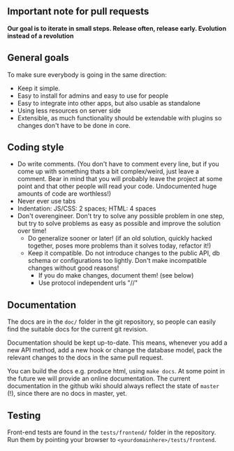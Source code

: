 ## Important note for pull requests
**Our goal is to iterate in small steps. Release often, release early.
Evolution instead of a revolution**

## General goals
To make sure everybody is going in the same direction:

* Keep it simple.
* Easy to install for admins and easy to use for people
* Easy to integrate into other apps, but also usable as standalone
* Using less resources on server side
* Extensible, as much functionality should be extendable with plugins so
  changes don't have to be done in core.

## Coding style

* Do write comments. (You don't have to comment every line, but if you come up
  with something thats a bit complex/weird, just leave a comment. Bear in mind
    that you will probably leave the project at some point and that other people
      will read your code. Undocumented huge amounts of code are worthless!)
* Never ever use tabs
* Indentation: JS/CSS: 2 spaces; HTML: 4 spaces
* Don't overengineer. Don't try to solve any possible problem in one step, but
  try to solve problems as easy as possible and improve the solution over time!
  * Do generalize sooner or later! (if an old solution, quickly hacked together,
    poses more problems than it solves today, refactor it!)
  * Keep it compatible. Do not introduce changes to the public API, db schema or
    configurations too lightly. Don't make incompatible changes without good
      reasons!
      * If you do make changes, document them! (see below)
      * Use protocol independent urls "//"

## Documentation
The docs are in the `doc/` folder in the git repository, so people can easily
find the suitable docs for the current git revision.

Documentation should be kept up-to-date. This means, whenever you add a new API
method, add a new hook or change the database model, pack the relevant changes
to the docs in the same pull request.

You can build the docs e.g. produce html, using `make docs`. At some point in
the future we will provide an online documentation. The current documentation
in the github wiki should always reflect the state of `master` (!), since there
are no docs in master, yet.

## Testing
Front-end tests are found in the `tests/frontend/` folder in the repository.
Run them by pointing your browser to `<yourdomainhere>/tests/frontend`.
